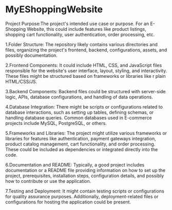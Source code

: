 # MyEShoppingWebsite
Project Purpose:The project's intended use case or purpose. For an E-Shopping Website, this could include features like product listings, shopping cart functionality, user authentication, order processing, etc.

1.Folder Structure: The repository likely contains various directories and files, organizing the project's frontend, backend, configurations, assets, and possibly documentation.

2.Frontend Components: It could include HTML, CSS, and JavaScript files responsible for the website's user interface, layout, styling, and interactivity. These files might be structured based on frameworks or libraries like r plain HTML/CSS/JS.

3.Backend Components: Backend files could be structured with server-side logic, APIs, database configurations, and handling of data operations. 

4.Database Integration: There might be scripts or configurations related to database interactions, such as setting up tables, defining schemas, or handling database queries. Common databases used in E-commerce projects include MySQL, PostgreSQL, or others.

5.Frameworks and Libraries: The project might utilize various frameworks or libraries for features like authentication, payment gateways integration, product catalog management, cart functionality, and order processing. These could be included as dependencies or integrated directly into the code.

6.Documentation and README: Typically, a good project includes documentation or a README file providing information on how to set up the project, prerequisites, installation steps, configuration details, and possibly how to contribute or use the application.

7.Testing and Deployment: It might contain testing scripts or configurations for quality assurance purposes. Additionally, deployment-related files or configurations for hosting the application could be present.

